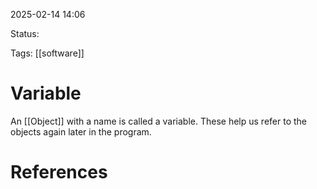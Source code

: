 2025-02-14 14:06 

Status:

Tags: [[software]] 

# Variable

An [[Object]] with a name is called a variable. These help us refer to the objects again later in the program.
# References

